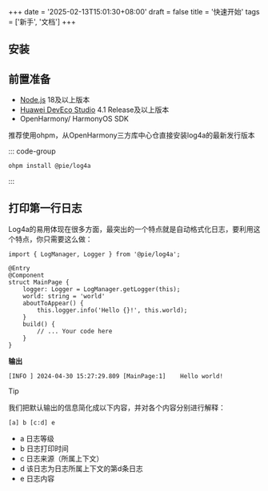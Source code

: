 +++
date = '2025-02-13T15:01:30+08:00'
draft = false
title = '快速开始'
tags = ['新手', '文档']
+++

## 安装

## 前置准备

- [Node.js](https://nodejs.org/) 18及以上版本
- [Huawei DevEco Studio](https://gitee.com/openharmony/docs/blob/master/zh-cn/release-notes/OpenHarmony-v4.1-release.md#%E9%85%8D%E5%A5%97%E5%85%B3%E7%B3%BB) 4.1 Release及以上版本
- OpenHarmony/ HarmonyOS SDK

推荐使用ohpm，从OpenHarmony三方库中心仓直接安装log4a的最新发行版本

::: code-group

```bash [ohpm]
ohpm install @pie/log4a
```

:::

## 打印第一行日志

Log4a的易用体现在很多方面，最突出的一个特点就是自动格式化日志，要利用这个特点，你只需要这么做：

```typescript:line-numbers
import { LogManager, Logger } from '@pie/log4a';

@Entry
@Component
struct MainPage {
    logger: Logger = LogManager.getLogger(this);
    world: string = 'world'
    aboutToAppear() {
        this.logger.info('Hello {}!', this.world);
    }
    build() {
        // ... Your code here
    }
}
```

**输出**

```
[INFO ]	2024-04-30 15:27:29.809	[MainPage:1]	Hello world!
```

> [!TIP]
> 我们把默认输出的信息简化成以下内容，并对各个内容分别进行解释：
>
> ```
> [a] b [c:d] e
> ```
>
> - a 日志等级
> - b 日志打印时间
> - c 日志来源（所属上下文）
> - d 该日志为日志所属上下文的第d条日志
> - e 日志内容